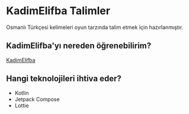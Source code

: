 # KadimElifba Talimler

Osmanlı Türkçesi kelimeleri oyun tarzında talim etmek için hazırlanmıştır.

## KadimElifba'yı nereden öğrenebilirim?

[KadimElifba](https://kadimelifba.com/)

## Hangi teknolojileri ihtiva eder?

- Kotlin
- Jetpack Compose
- Lottie
